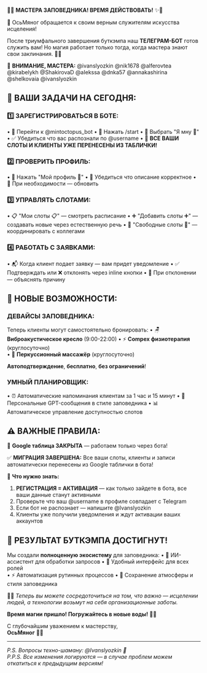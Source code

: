 👑✨ **МАСТЕРА ЗАПОВЕДНИКА! ВРЕМЯ ДЕЙСТВОВАТЬ!** ✨👑

🐙 ОсьМяног обращается к своим верным служителям искусства исцеления!

После триумфального завершения буткэмпа наш **ТЕЛЕГРАМ-БОТ** готов служить вам! Но магия работает только тогда, когда мастера знают свои заклинания. 🧙‍♂️

📢 **ВНИМАНИЕ, МАСТЕРА:**
@ivanslyozkin @nik1678 @alferovtea @kirabelykh @ShakirovaD @aIekssa @dnka57 @annakashirina @shelkovaia @ivanslyozkin

## 🎯 **ВАШИ ЗАДАЧИ НА СЕГОДНЯ:**

### **1️⃣ ЗАРЕГИСТРИРОВАТЬСЯ В БОТЕ:**
• 📱 Перейти к @mintoctopus_bot
• 🚀 Нажать /start 
• 🐙 Выбрать "Я мну 🐙"
• ✅ Убедиться что вас распознали по @username
• 🔄 **ВСЕ ВАШИ СЛОТЫ И КЛИЕНТЫ УЖЕ ПЕРЕНЕСЕНЫ ИЗ ТАБЛИЧКИ!**

### **2️⃣ ПРОВЕРИТЬ ПРОФИЛЬ:**
• 👤 Нажать "Мой профиль 👤"
• 📝 Убедиться что описание корректное
• 🔧 При необходимости — обновить

### **3️⃣ УПРАВЛЯТЬ СЛОТАМИ:**
• 📋 "Мои слоты 📋" — смотреть расписание
• ➕ "Добавить слоты ➕" — создавать новые через естественную речь
• 📅 "Свободные слоты 📅" — координировать с коллегами

### **4️⃣ РАБОТАТЬ С ЗАЯВКАМИ:**
• 📬 Когда клиент подает заявку — вам придет уведомление
• ✅ Подтверждать или ❌ отклонять через inline кнопки
• 💬 При отклонении — объяснять причину

## 🔬 **НОВЫЕ ВОЗМОЖНОСТИ:**

### **ДЕВАЙСЫ ЗАПОВЕДНИКА:**
Теперь клиенты могут самостоятельно бронировать:
• 🪑 **Виброакустическое кресло** (9:00-22:00)
• ⚡ **Compex физиотерапия** (круглосуточно)  
• 🥊 **Перкуссионный массажёр** (круглосуточно)

**Автоподтверждение**, **бесплатно**, **без ограничений**!

### **УМНЫЙ ПЛАНИРОВЩИК:**
• ⏰ Автоматические напоминания клиентам за 1 час и 15 минут
• 🎯 Персональные GPT-сообщения в стиле заповедника
• 📊 Автоматическое управление доступностью слотов

## ⚠️ **ВАЖНЫЕ ПРАВИЛА:**

🚫 **Google таблица ЗАКРЫТА** — работаем только через бота!

✅ **МИГРАЦИЯ ЗАВЕРШЕНА:** Все ваши слоты, клиенты и записи автоматически перенесены из Google таблички в бота!

🔄 **Что нужно знать:**
1. **РЕГИСТРАЦИЯ = АКТИВАЦИЯ** — как только зайдете в бота, все ваши данные станут активными
2. Проверьте что ваш @username в профиле совпадает с Telegram
3. Если бот не распознает — напишите @Ivanslyozkin
4. Клиенты уже получили уведомления и ждут активации ваших аккаунтов

## 🎊 **РЕЗУЛЬТАТ БУТКЭМПА ДОСТИГНУТ!**

Мы создали **полноценную экосистему** для заповедника:
• 🤖 ИИ-ассистент для обработки запросов
• 📱 Удобный интерфейс для всех ролей  
• ⚡ Автоматизация рутинных процессов
• 🌊 Сохранение атмосферы и стиля заповедника

🧘‍♂️ *Теперь вы можете сосредоточиться на том, что важно — исцелении людей, а технологии возьмут на себя организационные заботы.*

**Время магии пришло! Погружайтесь в новые воды!** 🌊✨

С глубочайшим уважением к мастерству,  
**ОсьМяног** 🐙👑

---
*P.S. Вопросы техно-шаману: @Ivanslyozkin 🔧*  
*P.P.S. Все изменения логируются — в случае проблем можем откатиться к предыдущим версиям!*